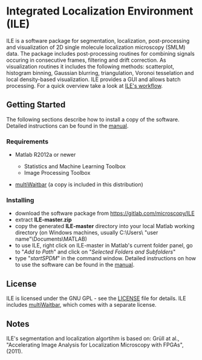 # Integrated Localization Environment (ILE)

ILE is a software package for segmentation, localization, post-processing and visualization of 2D single molecule localization microscopy (SMLM) data. The package includes post-processing routines for combining signals occuring in consecutive frames, filtering and drift correction. As visualization routines it includes the following methods: scatterplot, histogram binning, Gaussian blurring, triangulation, Voronoi tesselation and local density-based visualization. ILE provides a GUI and allows batch processing. For a quick overview take a look at [ILE's workflow](help/ILE_workflow.png).

## Getting Started

The following sections describe how to install a copy of the software. Detailed instructions can be found in the [manual](help/instructions.pdf).

### Requirements

* Matlab R2012a or newer
	* Statistics and Machine Learning Toolbox 
	* Image Processing Toolbox

* [multiWaitbar](https://de.mathworks.com/matlabcentral/fileexchange/26589-multiwaitbar-label-varargin) (a copy is included in this distribution)

### Installing

* download the software package from https://gitlab.com/microscopy/ILE
* extract **ILE-master.zip**
* copy the generated **ILE-master** directory into your local Matlab working directory (on Windows machines, usually C:\Users\ "user name"\Documents\MATLAB)
* to use ILE, right click on ILE-master in Matlab's current folder panel, go to "*Add to Path*" and click on "*Selected Folders and Subfolders*"
* type "*startSPDM*" in the command window. Detailed instructions on how to use the software can be found in the [manual](help/instructions.pdf).

## License

ILE is licensed under the GNU GPL - see the [LICENSE](LICENSE) file for details. ILE includes [multiWaitbar](https://de.mathworks.com/matlabcentral/fileexchange/26589-multiwaitbar-label-varargin), which comes with a separate license.

## Notes

ILE's segmentation and localization algortihm is based on: Grüll at al., "Accelerating Image Analysis for Localization Microscopy with FPGAs", (2011).